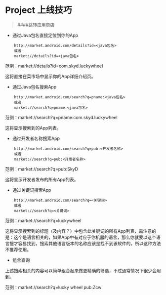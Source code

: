 # Project 上线技巧

> ####跳转应用商店

* 通过Java包名直接定位到你的App

```
	http://market.android.com/details?id=<java包名>
	或者
	market://details?id=<java包名>
```

范例：market://details?id=com.skyd.luckywheel

这将直接在菜市场中显示你的App详细介绍页。

* 通过Java包名搜索App

```
	http://market.android.com/search?q=pname:<java包名>
	或者
	market://search?q=pname:<java包名>
```
范例：market://search?q=pname:com.skyd.luckywheel

这将显示搜索到的App列表。

* 通过开发者名称搜索App

```
	http://market.android.com/search?q=pub:<开发者名称>
	或者
	market://search?q=pub:<开发者名称>
```

范例：market://search?q=pub:SkyD

这将显示开发者发布的所有App列表。



* 通过关键词搜索App

```
	http://market.android.com/search?q=<关键词>
	或者
	market://search?q=<关键词>
```
范例：market://search?q=luckywheel

这将显示搜索到的标题（及内容？）中包含此关键词的所有App列表，需注意的是：这个是语言相关的，如果App中有对应于你机器的语言，那么你就要以这个语言搜才容易找到，搜索其他语言版本的名称应该是找不到该软件的，所以这种方法不推荐使用。


* 组合查询

上述搜索相关的内容可以简单组合起来做更精确的筛选，不过通常情况下很少会用到。

范例：market://search?q=lucky wheel pub:Zcw



